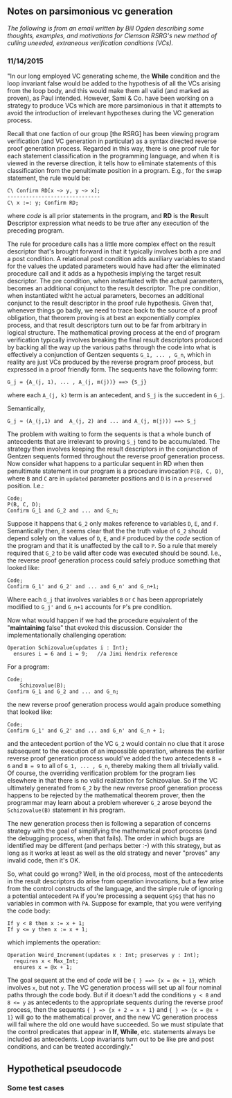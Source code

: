 ## Notes on parsimonious vc generation
*The following is from an email written by Bill Ogden describing some thoughts, examples, and motivations for Clemson RSRG's new method of culling uneeded, extraneous verification conditions (VCs).*

### 11/14/2015

"In our long employed VC generating scheme, the **While** condition and the loop invariant false would be added to the hypothesis of all the VCs arising from the loop body, and this would make them all valid (and marked as proven), as Paul intended. However, Sami & Co. have been working on a strategy to produce VCs which are more parsimonious in that it attempts to avoid the introduction of irrelevant hypotheses during the VC generation process.

Recall that one faction of our group [the RSRG] has been viewing program verification (and VC generation in particular) as a syntax directed reverse proof generation process. Regarded in this way, there is one proof rule for each statement classification in the programming language, and when it is viewed in the reverse direction, it tells how to eliminate statements of this classification from the penultimate position in a program. E.g., for the swap statement, the rule would be:

```
C\ Confirm RD[x ~> y, y ~> x];
------------------------------
C\ x :=: y; Confirm RD;
```
where *code* is all prior statements in the program, and **RD** is the **R**esult **D**escriptor expression what needs to be true after any execution of the preceding program.

The rule for procedure calls has a little more complex effect on the result descriptor that's brought forward in that it typically involves both a pre and a post condition. A relational post condition adds auxiliary variables to stand for the values the updated parameters would have had after the eliminated procedure call and it adds as a hypothesis implying the target result descriptor. The pre condition, when instantiated with the actual parameters, becomes an additional conjunct to the result descriptor. The pre condition, when instantiated witht he actual parameters, becomes an additional conjunct to the result descriptor in the proof rule hypothesis. Given that, whenever things go badly, we need to trace back to the source of a proof obligation, that theorem proving is at best an exponentially complex process, and that result descriptors turn out to be far from arbitrary in logical structure. The mathematical proving process at the end of program verification typically involves breaking the final result descriptors produced by backing all the way up the various paths through the code into what is effectively a conjunction of Gentzen sequents `G_1, ... , G_n`, which in reality are just VCs produced by the reverse program proof process, but expressed in a proof friendly form. The sequents have the following form:

```
G_j = {A_(j, 1), ... , A_(j, m(j))} ==> {S_j}
```
where each `A_(j, k)` term is an antecedent, and `S_j` is the succedent in `G_j`. 

Semantically,

```
G_j ≈ (A_(j,1) and  A_(j, 2) and ... and A_(j, m(j))) ==> S_j
```

The problem with waiting to form the sequents is that a whole bunch of antecedents that are irrelevant to proving `S_j` tend to be accumulated. The strategy then involves keeping the result descriptors in the conjunction of Gentzen sequents formed throughout the reverse proof generation process. Now consider what happens to a particular sequent in RD when then penultimate statement in our program is a procedure invocation `P(B, C, D)`, where `B` and `C` are in `updated` parameter positions and `D` is in a `preserved` position. I.e.:

```
Code;
P(B, C, D);
Confirm G_1 and G_2 and ... and G_n;
```

Suppose it happens that `G_2` only makes reference to variables `D`, `E`, and `F`. Semantically then, it seems clear that the the truth value of `G_2` should depend solely on the values of `D`, `E`, and `F` produced by the *code* section of the program and that it is unaffected by the call to `P`. So a rule that merely required that `G_2` to be valid after code was executed should be sound. I.e., the reverse proof generation process could safely produce something that looked like:

```
Code;
Confirm G_1' and G_2' and ... and G_n' and G_n+1;
```

Where each `G_j` that involves variables `B` or `C` has been appropriately modified to `G_j'` and `G_n+1` accounts for `P`'s pre condition.

Now what would happen if we had the procedure equivalent of the "**maintaining** false" that evoked this discussion. Consider the implementationally challenging operation:

```
Operation Schizovalue(updates i : Int);
  ensures i = 6 and i = 9;   //a Jimi Hendrix reference
```

For a program:

```
Code;
    Schizovalue(B);
Confirm G_1 and G_2 and ... and G_n;
```
the new reverse proof generation process would again produce something that looked like:

```
Code;
Confirm G_1' and G_2' and ... and G_n' and G_n + 1;
```

and the antecedent portion of the VC `G_2` would contain no clue that it arose subsequent to the execution of an impossible operation, whereas the earlier reverse proof generation process would've added the two antecedents `B = 6` and `B = 9` to all of `G_1, ... , G_n`, thereby making them all trivially valid. Of course, the overriding verification problem for the program lies elsewhere in that there is no valid realization for Schizovalue. So if the VC ultimately generated from `G_2` by the new reverse proof generation process happens to be rejected by the mathematical theorem prover, then the programmar may learn about a problem wherever `G_2` arose beyond the `Schizovalue(B)` statement in his program.

The new generation process then is following a separation of concerns strategy with the goal of simplifying the mathematical proof process (and the debugging process, when that fails). The order in which bugs are identified may be different (and perhaps better :-) with this strategy, but as long as it works at least as well as the old strategy and never "proves" any invalid code, then it's OK.

So, what could go wrong? Well, in the old process, most of the antecedents in the result descriptors do arise from operation invocations, but a few arise from the control constructs of the language, and the simple rule of ignoring a potential antecedent `PA` if you're processing a sequent `GjGj` that has no variables in common with `PA`. Suppose for example, that you were verifying the code body: 

```
If y < 8 then x := x + 1;
If y <= y then x := x + 1;
```
which implements the operation:

```
Operation Weird_Increment(updates x : Int; preserves y : Int);
  requires x < Max_Int;
  ensures x = @x + 1;
```
The goal sequent at the end of *code* will be `{ } ==> {x = @x + 1}`, which involves `x`, but not `y`. The VC generation process will set up all four nominal paths through the code body. But if it doesn't add the conditions `y < 8` and `8 <= y` as antecedents to the appropriate sequents during the reverse proof process, then the sequents `{ } => {x + 2 = x + 1}` and `{ } => {x = @x + 1}` will go to the mathematical prover, and the new VC generation process will fail where the old one would have succeeded. So we must stipulate that the control predicates that appear in **If**, **While**, etc. statements always be included as antecedents. Loop invariants turn out to be like pre and post conditions, and can be treated accordingly."

## Hypothetical pseudocode


### Some test cases
